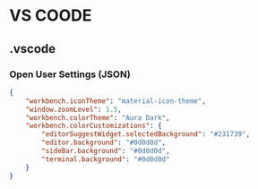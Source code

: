 # VS COODE

## .vscode

###  Open User Settings (JSON)
```json
{
    "workbench.iconTheme": "material-icon-theme",
    "window.zoomLevel": 1.5,
    "workbench.colorTheme": "Aura Dark",
    "workbench.colorCustomizations": {
        "editorSuggestWidget.selectedBackground": "#231739",
        "editor.background": "#0d0d0d",
        "sideBar.background": "#0d0d0d",
        "terminal.background": "#0d0d0d"
    }
}
```